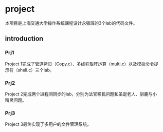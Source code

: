 # project
本项目是上海交通大学操作系统课程设计永强班的3个lab的代码文件。
## introduction
### Prj1
Project 1完成了管道拷贝（Copy.c）、多线程矩阵运算（multi.c）以及模拟命令提示符（shell.c）三个lab。
### Prj2
Project 2完成两个进程间同步的lab，分别为法官移民问题和圣诞老人、驯鹿与小精灵问题。
### Prj3
Project 3最终实现了多用户的文件管理系统。
